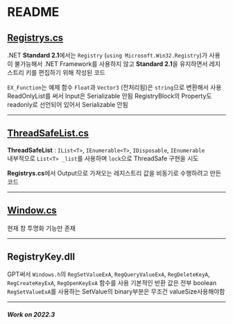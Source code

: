 # README

## [Registrys.cs](./script/Registrys.cs)
.NET **Standard 2.1**에서는 `Registry` (`using Microsoft.Win32.Registry`)가 사용이 불가능해서
.NET Framework를 사용하지 않고 **Standard 2.1**을 유지하면서 레지스트리 키를 편집하기 위해 작성된 코드

`EX_Function`는 예제 함수
`Float`과 `Vector3` (전처리됨)은 `string`으로 변환해서 사용
ReadOnlyList를 써서 Input은 Serializable 안됨
RegistryBlock의 Property도 readonly로 선언되어 있어서 Serializable 안됨

---

## [ThreadSafeList.cs](./script/ThreadSafeList.cs)
**ThreadSafeList** : `IList<T>`, `IEnumerable<T>`, `IDisposable`, `IEnumerable`  
내부적으로 `List<T> _list`를 사용하며 `lock`으로 ThreadSafe 구현을 시도 

**Registrys.cs**에서 Output으로 가져오는 레지스트리 값을 비동기로 수행하려고 만든 코드

---

## [Window.cs](./script/Window.cs)
현재 창 투명화 기능만 존재

---
## **RegistryKey.dll**
GPT써서 `Windows.h`의 `RegSetValueExA`, `RegQueryValueExA`, `RegDeleteKeyA`, `RegCreateKeyExA`, `RegOpenKeyExA` 함수를 사용
기본적인 반환 값은 전부 boolean
`RegSetValueExA`를 사용하는 SetValue의 binary부분은 무조건 valueSize사용해야함

---

#### _Work on 2022.3_